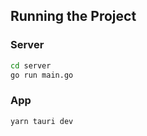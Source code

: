 ## Running the Project

### Server

```bash
cd server
go run main.go
```

### App

```bash
yarn tauri dev
```
